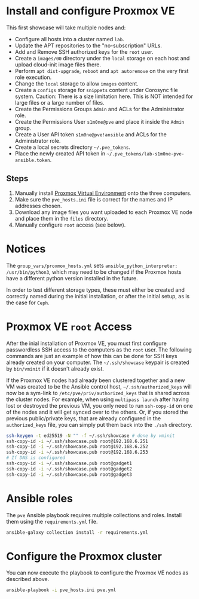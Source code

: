 # Install and configure Proxmox VE

This first showcase will take multiple nodes and:

- Configure all hosts into a cluster named `lab`.
- Update the APT repositories to the "no-subscription" URLs.
- Add and Remove SSH authorized keys for the `root` user.
- Create a `images/00` directory under the `local` storage on each host and upload cloud-init image files there.
- Perform `apt dist-upgrade`, `reboot` and `apt autoremove` on the very first role execution.
- Change the `local` storage to allow `images` content.
- Create a `configs` storage for `snippets` content under Corosync file system.
  Caution: There is a size limitation here. This is NOT intended for large files or a large number of files.
- Create the Permissions Groups `Admin` and ACLs for the Administrator role.
- Create the Permissions User `s1m0ne@pve` and place it inside the `Admin` group.
- Create a User API token `s1m0ne@pve!ansible` and ACLs for the Administrator role.
- Create a local secrets directory `~/.pve_tokens`.
- Place the newly created API token in `~/.pve_tokens/lab-s1m0ne-pve-ansible.token`.

## Steps

1) Manually install [Proxmox Virtual Environment](https://www.proxmox.com/en/proxmox-virtual-environment/overview) onto the three computers.
2) Make sure the `pve_hosts.ini` file is correct for the names and IP addresses chosen.
3) Download any image files you want uploaded to each Proxmox VE node and place them in the `files` directory.
4) Manually configure `root` access (see below).

# Notices

The `group_vars/proxmox_hosts.yml` sets `ansible_python_interpreter: /usr/bin/python3`, which may need to be changed if the Proxmox hosts have a different python version installed in the future.

In order to test different storage types, these must either be created and correctly named during the initial installation, or after the initial setup, as is the case for `Ceph`.

# Proxmox VE `root` Access

After the inial installation of Proxmox VE, you must first configure passwordless SSH access to the computers as the `root` user. The following commands are just an example of how this can be done for SSH keys already created on your computer. The `~/.ssh/showcase` keypair is created by `bin/vminit` if it doesn't already exist.

If the Proxmox VE nodes had already been clustered together and a new VM was created to be the Ansible control host, `~/.ssh/authorized_keys` will now be a sym-link to `/etc/pve/priv/authorized_keys` that is shared across the cluster nodes. For example, when using `multipass launch` after having lost or destroyed the previous VM, you only need to run `ssh-copy-id` on one of the nodes and it will get synced over to the others. Or, if you stored the previous public/private keys, that are already configured in the `authorized_keys` file, you can simply put them back into the `./ssh` directory.

```bash
ssh-keygen -t ed25519 -N "" -f ~/.ssh/showcase # done by vminit
ssh-copy-id -i ~/.ssh/showcase.pub root@192.168.6.251
ssh-copy-id -i ~/.ssh/showcase.pub root@192.168.6.252
ssh-copy-id -i ~/.ssh/showcase.pub root@192.168.6.253
# If DNS is configured
ssh-copy-id -i ~/.ssh/showcase.pub root@gadget1
ssh-copy-id -i ~/.ssh/showcase.pub root@gadget2
ssh-copy-id -i ~/.ssh/showcase.pub root@gadget3
```

# Ansible roles

The `pve` Ansible playbook requires multiple collections and roles. Install them using the `requirements.yml` file.

```bash
ansible-galaxy collection install -r requirements.yml
```

# Configure the Proxmox cluster

You can now execute the playbook to configure the Proxmox VE nodes as described above.

```bash
ansible-playbook -i pve_hosts.ini pve.yml
```
